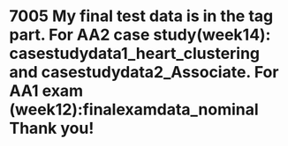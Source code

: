 # 7005 My final test data is in the tag part. For AA2 case study(week14): casestudydata1_heart_clustering and casestudydata2_Associate. For AA1 exam (week12):finalexamdata_nominal Thank you!
